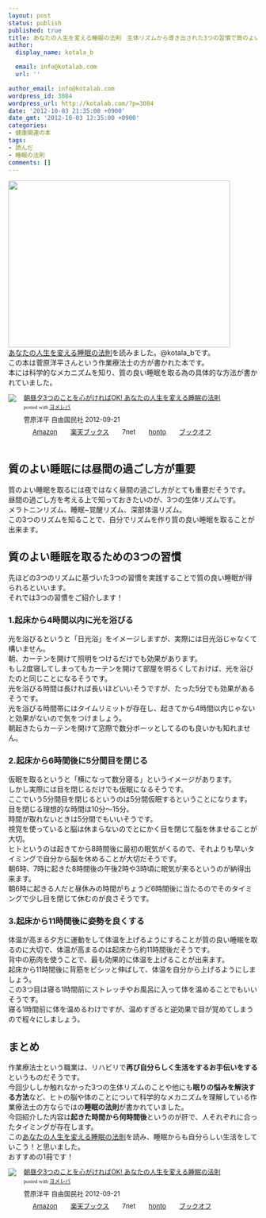 ```yaml
---
layout: post
status: publish
published: true
title: あなたの人生を変える睡眠の法則　生体リズムから導き出された3つの習慣で質のよい睡眠を！
author:
  display_name: kotala_b

  email: info@kotalab.com
  url: ''

author_email: info@kotalab.com
wordpress_id: 3084
wordpress_url: http://kotalab.com/?p=3084
date: '2012-10-03 21:35:00 +0900'
date_gmt: '2012-10-03 12:35:00 +0900'
categories:
- 健康関連の本
tags:
- 読んだ
- 睡眠の法則
comments: []
---
```

<p><a href="http://kotalab.com/wp-content/uploads/suimin_121003.jpg"><img src="http://kotalab.com/wp-content/uploads/suimin_121003.jpg" alt="" title="suimin_121003" width="448" height="336" class="alignnone size-full wp-image-3097" /></a><br />
<a href="http://www.amazon.co.jp/exec/obidos/asin/4426115272/same-22/" rel="nofollow" name="booklink" target="_blank">あなたの人生を変える睡眠の法則</a>を読みました。@kotala_bです。<br />
この本は菅原洋平さんという作業療法士の方が書かれた本です。<br />
本には科学的なメカニズムを知り、質の良い睡眠を取る為の具体的な方法が書かれていました。</p>
<div class="booklink-box" style="text-align:left;padding-bottom:20px;font-size:small;/zoom: 1;overflow: hidden;">
<div class="booklink-image" style="float:left;margin:0 15px 10px 0;"><a href="http://www.amazon.co.jp/exec/obidos/asin/4426115272/same-22/" name="booklink" rel="nofollow" target="_blank"><img src="http://ecx.images-amazon.com/images/I/51feGHHQbyL._SL160_.jpg" style="border: none;" /></a></div>
<div class="booklink-info" style="line-height:120%;/zoom: 1;overflow: hidden;">
<div class="booklink-name" style="margin-bottom:10px;line-height:120%"><a href="http://www.amazon.co.jp/exec/obidos/asin/4426115272/same-22/" rel="nofollow" name="booklink" target="_blank">朝昼夕3つのことを心がければOK!  あなたの人生を変える睡眠の法則</a>
<div class="booklink-powered-date" style="font-size:8pt;margin-top:5px;font-family:verdana;line-height:120%">posted with <a href="http://yomereba.com" target="_blank">ヨメレバ</a></div>
</div>
<div class="booklink-detail" style="margin-bottom:5px;">菅原洋平 自由国民社 2012-09-21    </div>
<div class="booklink-link2" style="margin-top:10px;">
<div class="shoplinkamazon" style="display:inline;margin-right:5px;background: url('http://img.yomereba.com/tam_y.gif') 0 0 no-repeat;padding: 2px 0 2px 18px;white-space: nowrap;"><a href="http://www.amazon.co.jp/exec/obidos/asin/4426115272/same-22/" rel="nofollow" target="_blank" title="アマゾン" >Amazon</a></div>
<div class="shoplinkrakuten" style="display:inline;margin-right:5px;background: url('http://img.yomereba.com/tam_y.gif') 0 -50px no-repeat;padding: 2px 0 2px 18px;white-space: nowrap;"><a href="http://hb.afl.rakuten.co.jp/hgc/0fa7afc8.bbfc196a.0fa7afc9.d56c38f1/?pc=http%3A%2F%2Fbooks.rakuten.co.jp%2Frb%2F11917703%2F%3Fscid%3Daf_ich_link_urltxt%26m%3Dhttp%3A%2F%2Fm.rakuten.co.jp%2Fev%2Fbook%2F" rel="nofollow" target="_blank" title="楽天ブックス" >楽天ブックス</a></div>
<div class="shoplinkseven" style="display:inline;margin-right:5px;background: url('http://img.yomereba.com/tam_y.gif') 0 -100px no-repeat;padding: 2px 0 2px 18px;white-space: nowrap;"><span class="removed_link" title="http://click.linksynergy.com/fs-bin/click?id=d2yYUp776R4&amp;subid=&amp;offerid=197738.1&amp;type=10&amp;tmpid=1787&amp;RD_PARM1=http%253A%252F%252Fwww.7netshopping.jp%252Fbooks%252Fsearch_result%252F%253Fctgy%253Dbooks%2526code%253D4426115272">7net</span></div>
<div class="shoplinkbk1" style="display:inline;margin-right:5px;background: url('http://img.yomereba.com/tam_y.gif') 0 -150px no-repeat;padding: 2px 0 2px 18px;white-space: nowrap;"><a href="http://ck.jp.ap.valuecommerce.com/servlet/referral?sid=2967684&pid=881104827&vc_url=http%3A%2F%2Fhonto.jp%2Fnetstore%2Fsearch_021_104426115272.html%3Fsrchf%3D1%26srchGnrNm%3D1" target="_blank" title="bk1" >honto</a></div>
<div class="shoplinkbookoff" style="display:inline;margin-right:5px;background: url('http://img.yomereba.com/tam_y.gif') 0 -200px no-repeat;padding: 2px 0 2px 18px;white-space: nowrap;"><a href="http://click.linksynergy.com/fs-bin/click?id=d2yYUp776R4&subid=&offerid=169505.1&type=10&tmpid=3677&RD_PARM1=http%253A%252F%252Fwww.bookoffonline.co.jp%252Fdisplay%252FL001%252Cbg%253D12%252Cq%253D9784426115272" rel="nofollow" target="_blank" title="ブックオフオンライン" >ブックオフ</a></div>
</div>
</div>
<div class="booklink-footer" style="clear: left"></div>
</div>
<p><!--more--></p>
<h2>質のよい睡眠には昼間の過ごし方が重要</h2>
<p>質のよい睡眠を取るには夜ではなく昼間の過ごし方がとても重要だそうです。<br />
昼間の過ごし方を考える上で知っておきたいのが、3つの生体リズムです。<br />
メラトニンリズム、睡眠&minus;覚醒リズム、深部体温リズム。<br />
この3つのリズムを知ることで、自分でリズムを作り質の良い睡眠を取ることが出来ます。</p>
<h2>質のよい睡眠を取るための3つの習慣</h2>
<p>先ほどの3つのリズムに基づいた3つの習慣を実践することで質の良い睡眠が得られるといいます。<br />
それでは3つの習慣をご紹介します！</p>
<h3>1.起床から4時間以内に光を浴びる</h3>
<p>光を浴びるというと「日光浴」をイメージしますが、実際には日光浴じゃなくて構いません。<br />
朝、カーテンを開けて照明をつけるだけでも効果があります。<br />
もし2度寝してしまってもカーテンを開けて部屋を明るくしておけば、光を浴びたのと同じことになるそうです。<br />
光を浴びる時間は長ければ長いほどいいそうですが、たった5分でも効果があるそうです。<br />
光を浴びる時間帯にはタイムリミットが存在し、起きてから4時間以内じゃないと効果がないので気をつけましょう。<br />
朝起きたらカーテンを開けて窓際で数分ボーッとしてるのも良いかも知れません。</p>
<h3>2.起床から6時間後に5分間目を閉じる</h3>
<p>仮眠を取るというと「横になって数分寝る」というイメージがあります。<br />
しかし実際には目を閉じるだけでも仮眠になるそうです。<br />
ここでいう5分間目を閉じるというのは5分間仮眠するということになります。<br />
目を閉じる理想的な時間は10分〜15分。<br />
時間が取れないときは5分間でもいいそうです。<br />
視覚を使っていると脳は休まらないのでとにかく目を閉じて脳を休ませることが大切。<br />
ヒトというのは起きてから8時間後に最初の眠気がくるので、それよりも早いタイミングで自分から脳を休めることが大切だそうです。<br />
朝6時、7時に起きた8時間後の午後2時や3時頃に眠気が来るというのが納得出来ます。<br />
朝6時に起きる人だと昼休みの時間がちょうど6時間後に当たるのでそのタイミングで少し目を閉じて休むのが良さそうです。</p>
<h3>3.起床から11時間後に姿勢を良くする</h3>
<p>体温が高まる夕方に運動をして体温を上げるようにすることが質の良い睡眠を取るのに大切で、体温が高まるのは起床から約11時間後だそうです。<br />
背中の筋肉を使うことで、最も効果的に体温を上げることが出来ます。<br />
起床から11時間後に背筋をビシッと伸ばして、体温を自分から上げるようにしましょう。<br />
この3つ目は寝る1時間前にストレッチやお風呂に入って体を温めることでもいいそうです。<br />
寝る1時間前に体を温めるわけですが、温めすぎると逆効果で目が覚めてしまうので程々にしましょう。</p>
<h2>まとめ</h2>
<p>作業療法士という職業は、リハビリで<strong>再び自分らしく生活をするお手伝いをする</strong>というものだそうです。<br />
今回少ししか触れなかった3つの生体リズムのことや他にも<strong>眠りの悩みを解決する方法</strong>など、ヒトの脳や体のことについて科学的なメカニズムを理解している作業療法士の方ならではの<strong>睡眠の法則</strong>が書かれていました。<br />
今回紹介した内容は<strong>起きた時間から何時間後</strong>というのが肝で、人それぞれに合ったタイミングが存在します。<br />
この<a href="http://www.amazon.co.jp/exec/obidos/asin/4426115272/same-22/" rel="nofollow" name="booklink" target="_blank">あなたの人生を変える睡眠の法則</a>を読み、睡眠からも自分らしい生活をしていこう！と思いました。<br />
おすすめの1冊です！</p>
<div class="booklink-box" style="text-align:left;padding-bottom:20px;font-size:small;/zoom: 1;overflow: hidden;">
<div class="booklink-image" style="float:left;margin:0 15px 10px 0;"><a href="http://www.amazon.co.jp/exec/obidos/asin/4426115272/same-22/" name="booklink" rel="nofollow" target="_blank"><img src="http://ecx.images-amazon.com/images/I/51feGHHQbyL._SL160_.jpg" style="border: none;" /></a></div>
<div class="booklink-info" style="line-height:120%;/zoom: 1;overflow: hidden;">
<div class="booklink-name" style="margin-bottom:10px;line-height:120%"><a href="http://www.amazon.co.jp/exec/obidos/asin/4426115272/same-22/" rel="nofollow" name="booklink" target="_blank">朝昼夕3つのことを心がければOK!  あなたの人生を変える睡眠の法則</a>
<div class="booklink-powered-date" style="font-size:8pt;margin-top:5px;font-family:verdana;line-height:120%">posted with <a href="http://yomereba.com" target="_blank">ヨメレバ</a></div>
</div>
<div class="booklink-detail" style="margin-bottom:5px;">菅原洋平 自由国民社 2012-09-21    </div>
<div class="booklink-link2" style="margin-top:10px;">
<div class="shoplinkamazon" style="display:inline;margin-right:5px;background: url('http://img.yomereba.com/tam_y.gif') 0 0 no-repeat;padding: 2px 0 2px 18px;white-space: nowrap;"><a href="http://www.amazon.co.jp/exec/obidos/asin/4426115272/same-22/" rel="nofollow" target="_blank" title="アマゾン" >Amazon</a></div>
<div class="shoplinkrakuten" style="display:inline;margin-right:5px;background: url('http://img.yomereba.com/tam_y.gif') 0 -50px no-repeat;padding: 2px 0 2px 18px;white-space: nowrap;"><a href="http://hb.afl.rakuten.co.jp/hgc/0fa7afc8.bbfc196a.0fa7afc9.d56c38f1/?pc=http%3A%2F%2Fbooks.rakuten.co.jp%2Frb%2F11917703%2F%3Fscid%3Daf_ich_link_urltxt%26m%3Dhttp%3A%2F%2Fm.rakuten.co.jp%2Fev%2Fbook%2F" rel="nofollow" target="_blank" title="楽天ブックス" >楽天ブックス</a></div>
<div class="shoplinkseven" style="display:inline;margin-right:5px;background: url('http://img.yomereba.com/tam_y.gif') 0 -100px no-repeat;padding: 2px 0 2px 18px;white-space: nowrap;"><span class="removed_link" title="http://click.linksynergy.com/fs-bin/click?id=d2yYUp776R4&amp;subid=&amp;offerid=197738.1&amp;type=10&amp;tmpid=1787&amp;RD_PARM1=http%253A%252F%252Fwww.7netshopping.jp%252Fbooks%252Fsearch_result%252F%253Fctgy%253Dbooks%2526code%253D4426115272">7net</span></div>
<div class="shoplinkbk1" style="display:inline;margin-right:5px;background: url('http://img.yomereba.com/tam_y.gif') 0 -150px no-repeat;padding: 2px 0 2px 18px;white-space: nowrap;"><a href="http://ck.jp.ap.valuecommerce.com/servlet/referral?sid=2967684&pid=881104827&vc_url=http%3A%2F%2Fhonto.jp%2Fnetstore%2Fsearch_021_104426115272.html%3Fsrchf%3D1%26srchGnrNm%3D1" target="_blank" title="bk1" >honto</a></div>
<div class="shoplinkbookoff" style="display:inline;margin-right:5px;background: url('http://img.yomereba.com/tam_y.gif') 0 -200px no-repeat;padding: 2px 0 2px 18px;white-space: nowrap;"><a href="http://click.linksynergy.com/fs-bin/click?id=d2yYUp776R4&subid=&offerid=169505.1&type=10&tmpid=3677&RD_PARM1=http%253A%252F%252Fwww.bookoffonline.co.jp%252Fdisplay%252FL001%252Cbg%253D12%252Cq%253D9784426115272" rel="nofollow" target="_blank" title="ブックオフオンライン" >ブックオフ</a></div>
</div>
</div>
<div class="booklink-footer" style="clear: left"></div>
</div>
